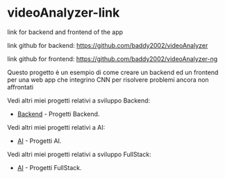 # videoAnalyzer-link
link for backend and frontend of the app

link github for backend: https://github.com/baddy2002/videoAnalyzer

link github for frontend: https://github.com/baddy2002/videoAnalyzer-ng


Questo progetto è un esempio di come creare un backend ed un frontend per una web app che integrino CNN per risolvere problemi ancora non affrontati


Vedi altri miei progetti relativi a sviluppo Backend:
- [Backend](https://Baddy2002.github.io/ApiDesign) - Progetti Backend.


Vedi altri miei progetti relativi a AI:
- [AI](https://Baddy2002.github.io/AI) - Progetti AI.

Vedi altri miei progetti relativi a sviluppo FullStack:
- [AI](https://Baddy2002.github.io/AI) - Progetti FullStack.
